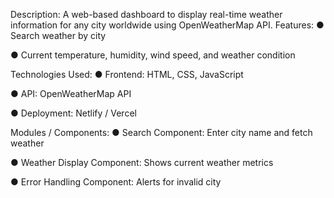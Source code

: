 Description:
A web-based dashboard to display real-time weather information for any city worldwide using OpenWeatherMap API.
Features:
●	Search weather by city

●	Current temperature, humidity, wind speed, and weather condition

Technologies Used:
●	Frontend: HTML, CSS, JavaScript

●	API: OpenWeatherMap API

●	Deployment: Netlify / Vercel

Modules / Components:
●	Search Component: Enter city name and fetch weather

●	Weather Display Component: Shows current weather metrics

●	Error Handling Component: Alerts for invalid city


